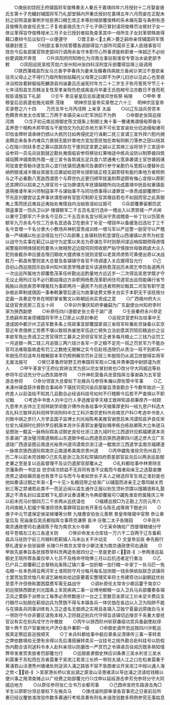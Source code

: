 <!-- { "loadSidebar": true } -->
　　○庚辰初饶阳王府镇国将军俊桻奏夫人秦氏于嘉靖四年六月授封十二月娶妾骆氏生第十子充鱐封辅国将军乃礼部堂稿内开秦氏授封在嘉靖五年六月而妾在正配未封之前照滥妾事例岁给臣男口粮乞改正本等封禄部覆俊桻的系未婚先娶与条例有违且俊桻先收妾任氏生二子复收妾骆氏生六子七子俱已冒封请将俊桻罚冶冒封子女一体议革得旨夺俊桻禄米三月子女已授封者姑免查革其中一母所生子女封革顿殊故得藉口奏辩今后议拟归一以便遵守
　　○晋王新＜土典＞薨乏嗣命亲侄辅国将军慎镜袭封晋王
　　○刑部主事刘垓管稷各调部得旨六部所司莫非王事人臣随事皆可效忠今后各部属官除吏部间行调用余各守本职尽心所事贤能称职者一体超迁不必纷纷更调致开奔竞
　　○升凤阳府同知杨化为河南佥事驻劄淮安专管治水谕吏部予敕
　　○凤阳巡抚吴桂芳劾六安州知州张四科淫刑宜斥部覆得旨降三级调用
　　○狭西蒲城县烈女马兰香字李春炜为妻未及婚春炜病故兰香闻讣哭泣不食欲亲往吊父母止之不得行乃取所制翁姑鞵托父母寄之曰即不为伊儿妇亦以见此心也至夜沐浴梳妆着鲜服缢死麟游县何谧妻吕氏谧死时年方二十二岁生子弥月誓死守节三十七年泾阳县生员韩汝复性至孝亲殁伤悲成疾逾月卒妻王氏抱棺号泣亦数日不食而死按臣请旌旨下礼部
　　○壬午  孝庄睿皇后忌辰遣侯邓世栋祭  裕陵
　　○甲申  孝穆皇后忌辰遣伯施光祖祭  茂陵
　　明神宗显皇帝实录卷之六十三
　明神宗显皇帝实录卷之六十四
　　万历五年七月丙戌朔  上亲享  太庙
　　○以辽东战兵劳苦本色腾贵命发太仓库银二万两于本镇买籴以贮军饷后不为例
　　○命御史张简巡按河南
　　○戊子初云南巡按御史陈文燧条上制御土夷十事一檄诸夷谓缅甸莽酋与孟养思个相构木邦罕拔与干崖怕文为仇赶杀地方渐不可长宜宣谕处分旧追缅甸诸司印信金牌听请承继仍颁以大统历日如再侵扰定行诛剿二抚三宣谓三宣外捍六慰内拥金腾迩来各多内难兵力衰弱无能钤束地方宜加意抚恤在南甸则断刀落参之田以结其心在陇川则扶多忠之寡以固其存在干崖则定宣更之嗣以正其继三设将领于三宣适中设参将一员屯兵驻劄就近勘处夷情临安参将移驻红果哨适中练兵设防以制莽酋四筑城垣腾冲城南筑外围一座三宣令各筑城五足兵食六禁通夷七宽承袭谓土官世袭因诸司驳查吏胥勒诈遂生异心宜行抚镇但遇夷司告袭即行参守亲勘仍与宽假以便替补应纳例银或减半徵谷其报生应袭幼给冠带长授职级正枝无嗣旁枝有能约束地方者照例与之不必重勘八宽迤西谓思个与莽世仇近更归顺罕拔虽附莽逆颇有悔心宜授以原职还其牌印以招来之九择官司十议功罪谓先年抚镇辑睦所向功成嘉靖中抚臣权重镇臣遂萌推诿年来兴师制寇率不与谋始事不与同功偾事得以诿罪宜一体责成部覆牌印一节先臣刘健尝议孟养事状谓思禄有官犹可制即无官其僣自若也不如因而官之此真御夷上策而抚远夷自近夷始处夷情自内治始皆请如议报可
　　○兵部覆奏留都饬武弭盗事宜一饬兵卫以护  陵寝额军二千五百名宜行选补一稽出入以肃禁城一严点闸以重守卫额军六千余名今见存二千五百余名宜分班派守责成稽查一补丁壮以饬营务额军九万余名今仅二万余名宜选各卫在册余丁补足一增锐卒以备缓急旧选壮丁三千名今宜增一千名分隶大小教场并神机营责成训练一增马军以严巡警一励官守以严稽查一严缉捕以杜出没得旨允行○兵部奏上各镇秋防机宜谓在山西诸镇以贡市为权宜以战守为实事在蓟辽以战守为定策以夹击为奇谋在平时则厚间谍远哨探期预得虏情闻警报则明烽燧扼险要务火挫贼势近边窥伺则预收歛严贴守慎按伏毋致疏虞大众入犯则奋截杀申应援击惰归期收大捷虏锋方锐则坚壁以老其师虏势可乘便出奇以决战胜万一蓟昌有警则宣大总督及各镇镇守各官不待调遣入关应援得旨允行
　　○己丑初山西巡按田乐劾泽州知州吴思学残虐宜斥该道杨愈茂巡历未周乞申饬各道两月一次出巡所属地方部覆愈茂革任听勘出巡酌量地方远近岁一二次得旨吴思学既才守无议止用刑过当不必行勘姑降边方杂职用杨愈茂革职闲住司道官出巡但能痛行省节肫肫以询民疾苦申理冤枉为事即两月一遍民不为扰违者照例论黜其二司官有职守混杂彼此牵制或偶因一事奉敕兼管后遂沿为故事徒费文移关白实于本职无干该抚按分定画一具奏定夺务在明职掌省繁文以称朝廷尚实责成之意
　　○广西梧州府大火延烧官舍民房三百五十间
　　○辛卯升肇庆知府李畿嗣为广东副使台州知府李时渐为狭西副使
　　○补原任四川道御史张士奇于湖广道
　　○壬辰秦府永兴恭定王绝嗣命其亲侄辅国将军怀土□豕止以原封奉祀
　　○巡视京营吏科左给事中王道成因中都沂州卫逃军数多条上班政事宜部覆国家调三省班军轮番赴京操备以实京营近年责借修工劳费不堪以致班务废弛军伍逃亡顿失立法初意其罚班扣粮追价之议本欲军免比责调卫之苦官得罚工募夫之资但官军贫乏者多每月粮止二三钱乃议罚工一月追银一两二钱三月追银三两六钱计各军一岁之粮不足完一班之罚贫军力不能办官司法难取盈故虚有罚工之数绝无徵解之实今后赴班违限仍从责治一班不到即系一年脱伍尽扣该年月粮解部本军仍照例解京罚补正班三年脱班仍从调卫庶银得实用军无废法报可
　　○癸巳革鲁府钜野王府奉国将军观火□隹并男奉国中尉颐墥为庶人
　　○甲午革宣宁王府仪宾钟汝灵为民以宗女冒封故也○改分守大同威远等处参将牛应诏充分守山西东路参将
　　○升神机营备兵坐营指挥佥事谢森为五军营游击参将
　　○命分领宣大总督标下左掖兵马参将朱瀚以原衔管中军事
　　○乙未涿州驿盘获诈冒勘合事闻命下镇抚司究问谕兵部屡旨清查勘合于今数年始访一王府差人以前滥给不知其几且勘合必经该科挂号如何不行稽察今后若不严查俱以不职论黜
　　○考选中书舍人刘中立行人李选推官李天植王致祥知县郑秉厚齐一经顾九思李大吉帅兰王彻祥姚学闵詹沂傅作舟各给事中天植乘厚吏科一经九思户科选大吉礼科兰致祥兵科彻祥学闵刑科中立工科沂南京吏科作舟南京户科○考选中书舍人刘致中胡之彦行人方学孟国子监博士刘光裕陈希美推官谢思启朱鸿谟知县尹良任宋仕安九域胡时化顾钤罗应鹤唐本尧许乐善郭汝姜璧赵楫李栋白栋赵卿陈大立朱琏马呈图张一鲲孟一脉杨际熙各试御史良任仕浙江道九域时化江西道钤应鹤福建道本尧乐善湖广道汝璧河南道楫栋山东道致中栋山西道思启狭西道卿四川道之彦大立广东道琏广西道呈图云南道光裕贵州道鸿谟南京浙江道一鲲南京江西道学孟南京福建道一脉南京狭西道际熙南京云南道希美南京贵州道
　　○丙申蠲免淮徐灾伤州县万历二年以前未完钱粮○己亥先是浙江及苏松常镇四府原差部官监兑后以两浙巡盐御史兼之至是复以巡盐督理不及议仍遣部官部覆从之
　　○礼科都给事中林景旸言宗藩条例一书定自  世宗续次损益不无异同有昔不议裁而今裁者如亲王之选娶妾媵庶男之请给婚资是也有昔不议与而今与者如世长子夫人之继选将军生母之准封是也他如奏请过期之年渐＜宀十见＞名粮冠带之给渐广以辅国而进亲王之尊同越关而别三等之禁诸若此类不一而足近闻以滥生通作正报以别生顶补宗牒以擅婚诡称礼娶源之不清名封曰滥宜敕下礼部详议奏请著为令典部覆报可○蠲免淮安府属隆庆三年以前未完马价银四万二千余两从巡抚请也
　　○福建巡按□为正勘上万历元年六月间南贼入犯福宁等澳将领失事罪得旨赵有开革任与陈孔成等俱下御史问
　　○庚子中元节遣保定侯梁继璠等分祭  九陵惠安伯张元善祭  景皇帝陵寝中官祭  恭让章皇后及  宪庙废后吴氏都指挥佥事蒋克谦祭  哀冲  庄敬二太子各陵园
　　○辛丑升南京通政使司右通政陈于陛为南京太仆寺卿
　　○壬寅命铸给广西督理粮储分守桂平苍梧左江右江各道关防
　　○癸卯命发太仓库钱一万六千二百两于辽东备蓟昌兵马驻防宁前三月粮料若蓟镇人马未出关不许动支
　　○  文皇帝忌辰  奉先殿行祭礼遣安乡伯张镕祭  长陵○升南京太常寺少卿沈淮为南京通政使司右通政
　　○甲辰先是奉旨各抚按荐举科贡两途务居四分之一至是吏部＜锍-釒＞参两淮巡盐御史王晓所荐各属仅举人七员不及格命夺晓俸三月以后抗违者定行重治
　　○乙巳户兵二部覆蓟辽总督杨兆条陈辽镇六事一加折粮一加行粮一补家丁一处马匹一免屯粮一处本色得旨两河军士准照防守月分每月每名加饷银一钱余俱依拟朕念该镇将士罢苦加意优恤凡有请乞破格处给边臣要着实整理奖率将士务建奇功以副朝廷优处至意不许但倚称罢困糜费军需无益战守
　　○调补原任太常寺少卿吕藿于南京○初巡按狭西御史刘光国条上军民疾病二事一议塉地额粮一议入卫兵马兵部覆奏各镇卫兵之累繇于派修台工每季必责修数座计一台之工至数百金原议工价未足半费应支行粮尽以贴赔在蓟视边兵为赘旒不得与本镇各兵一体优恤在各边以入卫为陷阱不能与在镇各兵同事训练有入卫之虚名无御虏之实用且各镇入卫独宁夏最远原拨白马关一带防守今亦非要区请免本枝入卫将就近别兵代守得旨该镇切近陵京干系重大督抚官议有实在别兵戍守方许撤放
　　○丙午以狭西阶州斩获番级功赏兵备副使赵焞银十两千百户官崔继光卢济仓各升署职一级
　　○命御史虞怀忠巡按四川许乾巡按真定蔡廷臣巡按顺天
　　○丁未兵科都给事中裴应章条议清驿传三事一革转卖之弊依数填给无使有余得以先后凑搭展转卖买一议挂号之规外勘合赴科挂号以防假伪内勘合该司送科令本人赴科亲领以防磨改一严赏罚之令驿递员役阅历既多熟知情弊举发者赏卖放者罚部覆允行
　　○巡按直隶御史林应训条奏三吴水利言三吴水利莫重于苏松而在苏者莫重于吴淞江若吴江长桥一带则太湖人江之口在松者莫重于黄浦若山泾港秀州塘诸处则淀泖入浦之路皆不容不急图者议开吴淞江中叚以通入海之势＜锍-釒＞吴家港长桥以宣出湖之源浚山泾港诸渎以导达浦之流请给钱粮以便兴事之用清查摊占以广经费之助部覆允行○戊申以延绥游击李芳充参将分守大同威远地方
　　○以原任参将张仁佥书万全都司事
　　○己酉命宣府东路游击角□羊生以原职分领总督标下左掖兵马
　　○庚戌谕刑部审录各官事完之日查前后所奏已经议覆依准改驳件数多寡通行考核具奏有刑名未谙改驳数多照例参究无事姑息
